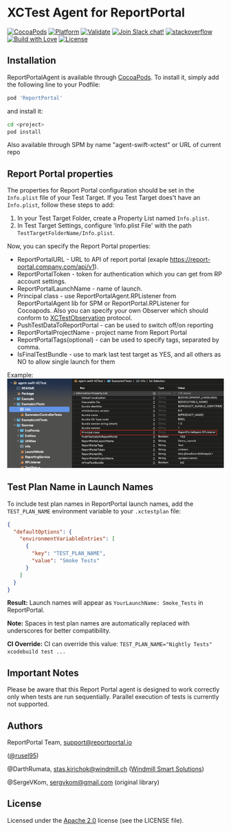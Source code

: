 # XCTest Agent for ReportPortal


[![CocoaPods](https://img.shields.io/cocoapods/v/ReportPortal.svg?style=flat)](http://cocoapods.org/pods/ReportPortal)
[![Platform](https://img.shields.io/cocoapods/p/ReportPortal.svg?style=flat)](http://cocoapods.org/pods/ReportPortal)
[![Validate](https://github.com/reportportal/agent-swift-XCTest/actions/workflows/validate.yml/badge.svg)](https://github.com/reportportal/agent-swift-XCTest/actions/workflows/validate.yml)
[![Join Slack chat!](https://img.shields.io/badge/slack-join-brightgreen.svg)](https://slack.epmrpp.reportportal.io/)
[![stackoverflow](https://img.shields.io/badge/reportportal-stackoverflow-orange.svg?style=flat)](http://stackoverflow.com/questions/tagged/reportportal)
[![Build with Love](https://img.shields.io/badge/build%20with-❤%EF%B8%8F%E2%80%8D-lightgrey.svg)](http://reportportal.io?style=flat)
[![License](https://img.shields.io/badge/License-Apache%202.0-blue.svg)](https://opensource.org/licenses/Apache-2.0)

## Installation

ReportPortalAgent is available through [CocoaPods](http://cocoapods.org). To install
it, simply add the following line to your Podfile:

```ruby
pod 'ReportPortal'
```
and install it:
```bash
cd <project>
pod install
```

Also available through SPM by name "agent-swift-xctest" or URL of current repo

## Report Portal properties

The properties for Report Portal configuration should be set in the `Info.plist` file of your Test Target. If you Test Target does't have an `Info.plist`, follow these steps to add:

1. In your Test Target Folder, create a Property List named `Info.plist`.
2. In Test Target Settings, configure 'Info.plist File' with the path `TestTargetFolderName/Info.plist`.

Now, you can specify the Report Portal properties:

* ReportPortalURL - URL to API of report portal (exaple https://report-portal.company.com/api/v1).
* ReportPortalToken - token for authentication which you can get from RP account settings.
* ReportPortalLaunchName - name of launch.
* Principal class - use ReportPortalAgent.RPListener from ReportPortalAgent lib for SPM or ReportPortal.RPListener for Cocoapods. Also you can specify your own Observer which should conform to [XCTestObservation](https://developer.apple.com/documentation/xctest/xctestobservation) protocol.
* PushTestDataToReportPortal - can be used to switch off/on reporting
* ReportPortalProjectName - project name from Report Portal
* ReportPortalTags(optional) - can be used to specify tags, separated by comma.
* IsFinalTestBundle - use to mark last test target as YES, and all others as NO to allow single launch for them

Example:
![Alt text](./Screen%20Shot.png)

## Test Plan Name in Launch Names

To include test plan names in ReportPortal launch names, add the `TEST_PLAN_NAME` environment variable to your `.xctestplan` file:

```json
{
  "defaultOptions": {
    "environmentVariableEntries": [
      {
        "key": "TEST_PLAN_NAME",
        "value": "Smoke Tests"
      }
    ]
  }
}
```

**Result:** Launch names will appear as `YourLaunchName: Smoke_Tests` in ReportPortal.

**Note:** Spaces in test plan names are automatically replaced with underscores for better compatibility.

**CI Override:** CI can override this value: `TEST_PLAN_NAME="Nightly Tests" xcodebuild test ...`

## Important Notes

Please be aware that this Report Portal agent is designed to work correctly only when tests are run sequentially. Parallel execution of tests is currently not supported.

## Authors
ReportPortal Team, <support@reportportal.io>

([@rusel95](https://github.com/rusel95))

@DarthRumata, <stas.kirichok@windmill.ch> ([Windmill Smart Solutions](https://github.com/Windmill-Smart-Solutions))

@SergeVKom, <sergvkom@gmail.com> (original library)

## License

Licensed under the [Apache 2.0](https://www.apache.org/licenses/LICENSE-2.0) license (see the LICENSE file).
